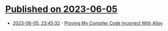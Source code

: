 # [Published on 2023-06-05](index.md)

* [2023-06-05, 23:45:32](https://lobste.rs/s/fk8gjb/proving_my_compiler_code_incorrect_with) - [Proving My Compiler Code Incorrect With Alloy](https://danilafe.com/blog/dyno_alloy/)
